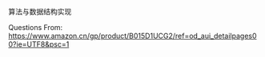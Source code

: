 算法与数据结构实现

Questions From: https://www.amazon.cn/gp/product/B015D1UCG2/ref=od_aui_detailpages00?ie=UTF8&psc=1
